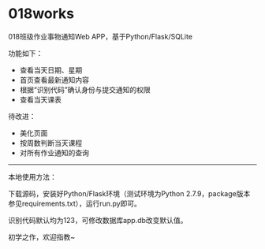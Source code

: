 # 018works
018班级作业事物通知Web APP，基于Python/Flask/SQLite

功能如下：

*   查看当天日期、星期
*   首页查看最新通知内容
*   根据“识别代码”确认身份与提交通知的权限
*   查看当天课表

待改进：

*   美化页面
*   按周数判断当天课程
*   对所有作业通知的查询

*****

本地使用方法：

下载源码，安装好Python/Flask环境（测试环境为Python 2.7.9，package版本参见requirements.txt），运行run.py即可。

识别代码默认均为123，可修改数据库app.db改变默认值。

初学之作，欢迎指教~
